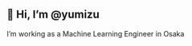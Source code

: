 ## 👋 Hi, I’m @yumizu

I’m working as a Machine Learning Engineer in Osaka

<!---
yumizu-da/yumizu-da is a ✨ special ✨ repository because its `README.md` (this file) appears on your GitHub profile.
You can click the Preview link to take a look at your changes.
--->
